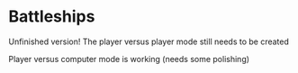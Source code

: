 # Battleships

Unfinished version! The player versus player mode still needs to be created

Player versus computer mode is working (needs some polishing)
